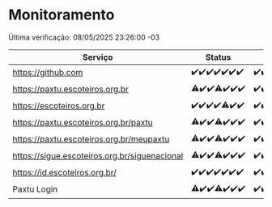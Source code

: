 # Monitoramento

Última verificação: 08/05/2025 23:26:00 -03

|Serviço|Status|Últimas 24h|
|---|---|---|
|https://github.com|<span title="2025-05-02: OK=23">✔️</span><span title="2025-05-03: OK=23">✔️</span><span title="2025-05-04: OK=23">✔️</span><span title="2025-05-05: OK=23">✔️</span><span title="2025-05-06: OK=23">✔️</span><span title="2025-05-07: OK=23">✔️</span><span title="2025-05-08: OK=1">✔️</span>|<span title="07/05/2025 23:27:00 -03 : 200">✔️</span><span title="08/05/2025 00:35:00 -03 : 200">✔️</span><span title="08/05/2025 01:13:00 -03 : 200">✔️</span><span title="08/05/2025 02:10:00 -03 : 200">✔️</span><span title="08/05/2025 03:14:00 -03 : 200">✔️</span><span title="08/05/2025 04:09:00 -03 : 200">✔️</span><span title="08/05/2025 05:13:00 -03 : 200">✔️</span><span title="08/05/2025 06:10:00 -03 : 200">✔️</span><span title="08/05/2025 07:11:00 -03 : 200">✔️</span><span title="08/05/2025 08:08:00 -03 : 200">✔️</span><span title="08/05/2025 09:17:00 -03 : 200">✔️</span><span title="08/05/2025 10:23:00 -03 : 200">✔️</span><span title="08/05/2025 11:08:00 -03 : 200">✔️</span><span title="08/05/2025 12:09:00 -03 : 200">✔️</span><span title="08/05/2025 13:11:00 -03 : 200">✔️</span><span title="08/05/2025 14:08:00 -03 : 200">✔️</span><span title="08/05/2025 15:13:00 -03 : 200">✔️</span><span title="08/05/2025 16:07:00 -03 : 200">✔️</span><span title="08/05/2025 17:10:00 -03 : 200">✔️</span><span title="08/05/2025 18:08:00 -03 : 200">✔️</span><span title="08/05/2025 19:08:00 -03 : 200">✔️</span><span title="08/05/2025 20:09:00 -03 : 200">✔️</span><span title="08/05/2025 21:46:00 -03 : 200">✔️</span><span title="08/05/2025 23:26:00 -03 : 200">✔️</span>|
|https://paxtu.escoteiros.org.br|<span title="2025-05-02: OK=22, Falhas=1">⚠️</span><span title="2025-05-03: OK=23">✔️</span><span title="2025-05-04: OK=23">✔️</span><span title="2025-05-05: OK=22, Falhas=1">⚠️</span><span title="2025-05-06: OK=23">✔️</span><span title="2025-05-07: OK=23">✔️</span><span title="2025-05-08: OK=1">✔️</span>|<span title="07/05/2025 23:27:00 -03 : 200">✔️</span><span title="08/05/2025 00:35:00 -03 : 200">✔️</span><span title="08/05/2025 01:13:00 -03 : 200">✔️</span><span title="08/05/2025 02:10:00 -03 : 200">✔️</span><span title="08/05/2025 03:14:00 -03 : 200">✔️</span><span title="08/05/2025 04:09:00 -03 : 200">✔️</span><span title="08/05/2025 05:13:00 -03 : 200">✔️</span><span title="08/05/2025 06:10:00 -03 : 200">✔️</span><span title="08/05/2025 07:11:00 -03 : 200">✔️</span><span title="08/05/2025 08:08:00 -03 : 200">✔️</span><span title="08/05/2025 09:17:00 -03 : 200">✔️</span><span title="08/05/2025 10:23:00 -03 : 200">✔️</span><span title="08/05/2025 11:08:00 -03 : 200">✔️</span><span title="08/05/2025 12:09:00 -03 : 200">✔️</span><span title="08/05/2025 13:11:00 -03 : 200">✔️</span><span title="08/05/2025 14:08:00 -03 : 200">✔️</span><span title="08/05/2025 15:13:00 -03 : 200">✔️</span><span title="08/05/2025 16:07:00 -03 : 200">✔️</span><span title="08/05/2025 17:10:00 -03 : 200">✔️</span><span title="08/05/2025 18:08:00 -03 : 200">✔️</span><span title="08/05/2025 19:08:00 -03 : 200">✔️</span><span title="08/05/2025 20:09:00 -03 : 200">✔️</span><span title="08/05/2025 21:46:00 -03 : 200">✔️</span><span title="08/05/2025 23:26:00 -03 : 200">✔️</span>|
|https://escoteiros.org.br|<span title="2025-05-02: OK=23">✔️</span><span title="2025-05-03: OK=23">✔️</span><span title="2025-05-04: OK=23">✔️</span><span title="2025-05-05: OK=23">✔️</span><span title="2025-05-06: OK=22, Falhas=1">⚠️</span><span title="2025-05-07: OK=23">✔️</span><span title="2025-05-08: OK=1">✔️</span>|<span title="07/05/2025 23:27:00 -03 : 200">✔️</span><span title="08/05/2025 00:35:00 -03 : 200">✔️</span><span title="08/05/2025 01:13:00 -03 : 200">✔️</span><span title="08/05/2025 02:10:00 -03 : 200">✔️</span><span title="08/05/2025 03:14:00 -03 : 200">✔️</span><span title="08/05/2025 04:09:00 -03 : 200">✔️</span><span title="08/05/2025 05:13:00 -03 : 200">✔️</span><span title="08/05/2025 06:10:00 -03 : 200">✔️</span><span title="08/05/2025 07:11:00 -03 : 200">✔️</span><span title="08/05/2025 08:08:00 -03 : 200">✔️</span><span title="08/05/2025 09:17:00 -03 : 200">✔️</span><span title="08/05/2025 10:23:00 -03 : 200">✔️</span><span title="08/05/2025 11:08:00 -03 : 200">✔️</span><span title="08/05/2025 12:09:00 -03 : 200">✔️</span><span title="08/05/2025 13:11:00 -03 : 200">✔️</span><span title="08/05/2025 14:08:00 -03 : 200">✔️</span><span title="08/05/2025 15:13:00 -03 : 200">✔️</span><span title="08/05/2025 16:07:00 -03 : 200">✔️</span><span title="08/05/2025 17:10:00 -03 : 200">✔️</span><span title="08/05/2025 18:08:00 -03 : 200">✔️</span><span title="08/05/2025 19:08:00 -03 : 200">✔️</span><span title="08/05/2025 20:09:00 -03 : 200">✔️</span><span title="08/05/2025 21:46:00 -03 : 200">✔️</span><span title="08/05/2025 23:26:00 -03 : 200">✔️</span>|
|https://paxtu.escoteiros.org.br/paxtu|<span title="2025-05-02: OK=22, Falhas=1">⚠️</span><span title="2025-05-03: OK=23">✔️</span><span title="2025-05-04: OK=23">✔️</span><span title="2025-05-05: OK=22, Falhas=1">⚠️</span><span title="2025-05-06: OK=23">✔️</span><span title="2025-05-07: OK=23">✔️</span><span title="2025-05-08: OK=1">✔️</span>|<span title="07/05/2025 23:27:00 -03 : 200">✔️</span><span title="08/05/2025 00:35:00 -03 : 200">✔️</span><span title="08/05/2025 01:13:00 -03 : 200">✔️</span><span title="08/05/2025 02:10:00 -03 : 200">✔️</span><span title="08/05/2025 03:14:00 -03 : 200">✔️</span><span title="08/05/2025 04:09:00 -03 : 200">✔️</span><span title="08/05/2025 05:13:00 -03 : 200">✔️</span><span title="08/05/2025 06:10:00 -03 : 200">✔️</span><span title="08/05/2025 07:11:00 -03 : 200">✔️</span><span title="08/05/2025 08:08:00 -03 : 200">✔️</span><span title="08/05/2025 09:17:00 -03 : 200">✔️</span><span title="08/05/2025 10:23:00 -03 : 200">✔️</span><span title="08/05/2025 11:08:00 -03 : 200">✔️</span><span title="08/05/2025 12:09:00 -03 : 200">✔️</span><span title="08/05/2025 13:11:00 -03 : 200">✔️</span><span title="08/05/2025 14:08:00 -03 : 200">✔️</span><span title="08/05/2025 15:13:00 -03 : 200">✔️</span><span title="08/05/2025 16:07:00 -03 : 200">✔️</span><span title="08/05/2025 17:10:00 -03 : 200">✔️</span><span title="08/05/2025 18:08:00 -03 : 200">✔️</span><span title="08/05/2025 19:08:00 -03 : 200">✔️</span><span title="08/05/2025 20:09:00 -03 : 200">✔️</span><span title="08/05/2025 21:46:00 -03 : 200">✔️</span><span title="08/05/2025 23:26:00 -03 : 200">✔️</span>|
|https://paxtu.escoteiros.org.br/meupaxtu|<span title="2025-05-02: OK=22, Falhas=1">⚠️</span><span title="2025-05-03: OK=23">✔️</span><span title="2025-05-04: OK=23">✔️</span><span title="2025-05-05: OK=22, Falhas=1">⚠️</span><span title="2025-05-06: OK=23">✔️</span><span title="2025-05-07: OK=23">✔️</span><span title="2025-05-08: OK=1">✔️</span>|<span title="07/05/2025 23:27:00 -03 : 200">✔️</span><span title="08/05/2025 00:35:00 -03 : 200">✔️</span><span title="08/05/2025 01:13:00 -03 : 200">✔️</span><span title="08/05/2025 02:10:00 -03 : 200">✔️</span><span title="08/05/2025 03:14:00 -03 : 200">✔️</span><span title="08/05/2025 04:09:00 -03 : 200">✔️</span><span title="08/05/2025 05:13:00 -03 : 200">✔️</span><span title="08/05/2025 06:10:00 -03 : 200">✔️</span><span title="08/05/2025 07:11:00 -03 : 200">✔️</span><span title="08/05/2025 08:08:00 -03 : 200">✔️</span><span title="08/05/2025 09:17:00 -03 : 200">✔️</span><span title="08/05/2025 10:23:00 -03 : 200">✔️</span><span title="08/05/2025 11:08:00 -03 : 200">✔️</span><span title="08/05/2025 12:09:00 -03 : 200">✔️</span><span title="08/05/2025 13:11:00 -03 : 200">✔️</span><span title="08/05/2025 14:08:00 -03 : 200">✔️</span><span title="08/05/2025 15:13:00 -03 : 200">✔️</span><span title="08/05/2025 16:07:00 -03 : 200">✔️</span><span title="08/05/2025 17:10:00 -03 : 200">✔️</span><span title="08/05/2025 18:08:00 -03 : 200">✔️</span><span title="08/05/2025 19:08:00 -03 : 200">✔️</span><span title="08/05/2025 20:09:00 -03 : 200">✔️</span><span title="08/05/2025 21:46:00 -03 : 200">✔️</span><span title="08/05/2025 23:26:00 -03 : 200">✔️</span>|
|https://sigue.escoteiros.org.br/siguenacional|<span title="2025-05-02: OK=22, Falhas=1">⚠️</span><span title="2025-05-03: OK=23">✔️</span><span title="2025-05-04: OK=23">✔️</span><span title="2025-05-05: OK=22, Falhas=1">⚠️</span><span title="2025-05-06: OK=23">✔️</span><span title="2025-05-07: OK=23">✔️</span><span title="2025-05-08: OK=1">✔️</span>|<span title="07/05/2025 23:27:00 -03 : 200">✔️</span><span title="08/05/2025 00:35:00 -03 : 200">✔️</span><span title="08/05/2025 01:13:00 -03 : 200">✔️</span><span title="08/05/2025 02:10:00 -03 : 200">✔️</span><span title="08/05/2025 03:14:00 -03 : 200">✔️</span><span title="08/05/2025 04:09:00 -03 : 200">✔️</span><span title="08/05/2025 05:13:00 -03 : 200">✔️</span><span title="08/05/2025 06:10:00 -03 : 200">✔️</span><span title="08/05/2025 07:11:00 -03 : 200">✔️</span><span title="08/05/2025 08:08:00 -03 : 200">✔️</span><span title="08/05/2025 09:17:00 -03 : 200">✔️</span><span title="08/05/2025 10:23:00 -03 : 200">✔️</span><span title="08/05/2025 11:08:00 -03 : 200">✔️</span><span title="08/05/2025 12:09:00 -03 : 200">✔️</span><span title="08/05/2025 13:11:00 -03 : 200">✔️</span><span title="08/05/2025 14:08:00 -03 : 200">✔️</span><span title="08/05/2025 15:13:00 -03 : 200">✔️</span><span title="08/05/2025 16:07:00 -03 : 200">✔️</span><span title="08/05/2025 17:10:00 -03 : 200">✔️</span><span title="08/05/2025 18:08:00 -03 : 200">✔️</span><span title="08/05/2025 19:08:00 -03 : 200">✔️</span><span title="08/05/2025 20:09:00 -03 : 200">✔️</span><span title="08/05/2025 21:46:00 -03 : 200">✔️</span><span title="08/05/2025 23:26:00 -03 : 200">✔️</span>|
|https://id.escoteiros.org.br/|<span title="2025-05-02: OK=23">✔️</span><span title="2025-05-03: OK=23">✔️</span><span title="2025-05-04: OK=23">✔️</span><span title="2025-05-05: OK=23">✔️</span><span title="2025-05-06: OK=23">✔️</span><span title="2025-05-07: OK=23">✔️</span><span title="2025-05-08: OK=1">✔️</span>|<span title="07/05/2025 23:27:00 -03 : 200">✔️</span><span title="08/05/2025 00:35:00 -03 : 200">✔️</span><span title="08/05/2025 01:13:00 -03 : 200">✔️</span><span title="08/05/2025 02:10:00 -03 : 200">✔️</span><span title="08/05/2025 03:14:00 -03 : 200">✔️</span><span title="08/05/2025 04:09:00 -03 : 200">✔️</span><span title="08/05/2025 05:13:00 -03 : 200">✔️</span><span title="08/05/2025 06:10:00 -03 : 200">✔️</span><span title="08/05/2025 07:11:00 -03 : 200">✔️</span><span title="08/05/2025 08:08:00 -03 : 200">✔️</span><span title="08/05/2025 09:17:00 -03 : 200">✔️</span><span title="08/05/2025 10:23:00 -03 : 200">✔️</span><span title="08/05/2025 11:08:00 -03 : 200">✔️</span><span title="08/05/2025 12:09:00 -03 : 200">✔️</span><span title="08/05/2025 13:11:00 -03 : 200">✔️</span><span title="08/05/2025 14:08:00 -03 : 200">✔️</span><span title="08/05/2025 15:13:00 -03 : 200">✔️</span><span title="08/05/2025 16:07:00 -03 : 200">✔️</span><span title="08/05/2025 17:10:00 -03 : 200">✔️</span><span title="08/05/2025 18:08:00 -03 : 200">✔️</span><span title="08/05/2025 19:08:00 -03 : 200">✔️</span><span title="08/05/2025 20:09:00 -03 : 200">✔️</span><span title="08/05/2025 21:46:00 -03 : 200">✔️</span><span title="08/05/2025 23:26:00 -03 : 200">✔️</span>|
|Paxtu Login|<span title="2025-05-02: OK=22, Falhas=1">⚠️</span><span title="2025-05-03: OK=23">✔️</span><span title="2025-05-04: OK=23">✔️</span><span title="2025-05-05: OK=22, Falhas=1">⚠️</span><span title="2025-05-06: OK=23">✔️</span><span title="2025-05-07: OK=23">✔️</span><span title="2025-05-08: OK=1">✔️</span>|<span title="07/05/2025 23:27:00 -03 : 200">✔️</span><span title="08/05/2025 00:35:00 -03 : 200">✔️</span><span title="08/05/2025 01:13:00 -03 : 200">✔️</span><span title="08/05/2025 02:10:00 -03 : 200">✔️</span><span title="08/05/2025 03:14:00 -03 : 200">✔️</span><span title="08/05/2025 04:09:00 -03 : 200">✔️</span><span title="08/05/2025 05:13:00 -03 : 200">✔️</span><span title="08/05/2025 06:10:00 -03 : 200">✔️</span><span title="08/05/2025 07:11:00 -03 : 200">✔️</span><span title="08/05/2025 08:08:00 -03 : 200">✔️</span><span title="08/05/2025 09:17:00 -03 : 200">✔️</span><span title="08/05/2025 10:23:00 -03 : 200">✔️</span><span title="08/05/2025 11:09:00 -03 : 200">✔️</span><span title="08/05/2025 12:09:00 -03 : 200">✔️</span><span title="08/05/2025 13:11:00 -03 : 200">✔️</span><span title="08/05/2025 14:08:00 -03 : 200">✔️</span><span title="08/05/2025 15:13:00 -03 : 200">✔️</span><span title="08/05/2025 16:07:00 -03 : 200">✔️</span><span title="08/05/2025 17:10:00 -03 : 200">✔️</span><span title="08/05/2025 18:08:00 -03 : 200">✔️</span><span title="08/05/2025 19:08:00 -03 : 200">✔️</span><span title="08/05/2025 20:09:00 -03 : 200">✔️</span><span title="08/05/2025 21:46:00 -03 : 200">✔️</span><span title="08/05/2025 23:26:00 -03 : 200">✔️</span>|
